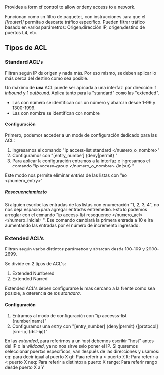 Provides a form of control to allow or deny access to a network.

Funcionan como un filtro de paquetes, con instrucciones para que el *[[router]]* permita o descarte tráfico específico.
Pueden filtrar tráfico basado en varios parámetros: Origen/dirección IP, origen/destino de puertos L4, etc.



## Tipos de ACL

### Standard ACL's

Filtran según IP de origen y nada más. Por eso mismo, se deben aplicar lo más cerca del destino como sea posible.

Un máximo de **una** ACL puede ser aplicada a una interfaz, por dirección:   1 *inbound* y 1 *outbound*. Aplica tanto para la "standard" como las "extended".


- Las con número se identifican con un número y abarcan desde 1-99 y 1300-1999.
- Las con nombre se identifican con nombre

#### Configuración

Primero, podemos acceder a un modo de configuración dedicado para las ACL:

1. Ingresamos el comando "ip access-list standard </numero_o_nombre>"
2. Configuramos con "[entry_number] {deny|permit} </ip> </wildcard>"
3. Para aplicar la configuración entramos a la interfaz e ingresamos el comando "ip access-group </numero_o_nombre> {in|out} "

Este modo nos permite eliminar *entries* de las listas con "no </numero_entry>"


##### Resecuenciamiento

Si alguien escribe las entradas de las listas con enumeración "1, 2, 3, 4", no nos deja espacio para agregar entradas entremedio. Esto lo podemos arreglar con el comando "ip access-list resequence </numero_acl> </numero_inicial> </incremento>".
Ese comando cambiará la primera entrada a 10 e ira aumentando las entradas por el número de incremento ingresado.



### Extended ACL's

Filtran según varios distintos parámetros y abarcan desde 100-199 y 2000-2699.

Se divide en 2 tipos de ACL's:
1. Extended Numbered
2. Extended Named

Extended ACL's deben configurarse lo mas cercano a la fuente como sea posible, a diferencia de los *standard*.
#### Configuración
1. Entramos al modo de configuración con "ip accesss-list {number|name}"
2. Configuramos una *entry* con "[entry_number] {deny|permit} {[protocol]  [src-ip]  [dst-ip]}"

En las *extended*, para referirnos a un *host* debemos escribir "host" antes del IP o la *wildcard*, ya no nos sirve solo poner el IP.
Si queremos seleccionar puertos específicos, van después de las direcciones y usamos: 
eq: para decir igual al puerto X
gt: Para referir a > puerto X
lt: Para referir a < puerto X
neq: Para referir a distintos a puerto X
range: Para referir rango desde puerto X a Y


